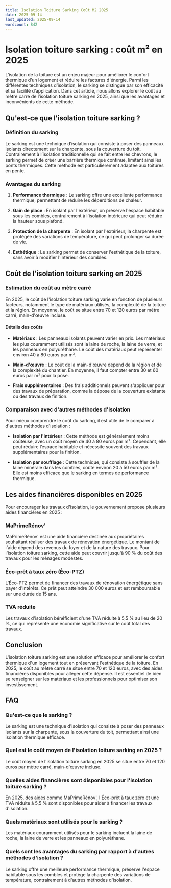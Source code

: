 ```yaml
---
title: Isolation Toiture Sarking Coût M2 2025
date: 2025-09-14
last_updated: 2025-09-14
wordcount: 842
---
```


# Isolation toiture sarking : coût m² en 2025

L’isolation de la toiture est un enjeu majeur pour améliorer le confort thermique d’un logement et réduire les factures d'énergie. Parmi les différentes techniques d’isolation, le sarking se distingue par son efficacité et sa facilité d’application. Dans cet article, nous allons explorer le coût au mètre carré de l’isolation toiture sarking en 2025, ainsi que les avantages et inconvénients de cette méthode.

## Qu'est-ce que l'isolation toiture sarking ?

### Définition du sarking

Le sarking est une technique d’isolation qui consiste à poser des panneaux isolants directement sur la charpente, sous la couverture du toit. Contrairement à l’isolation traditionnelle qui se fait entre les chevrons, le sarking permet de créer une barrière thermique continue, limitant ainsi les ponts thermiques. Cette méthode est particulièrement adaptée aux toitures en pente.

### Avantages du sarking

1. **Performance thermique** : Le sarking offre une excellente performance thermique, permettant de réduire les déperditions de chaleur.
   
2. **Gain de place** : En isolant par l'extérieur, on préserve l'espace habitable sous les combles, contrairement à l'isolation intérieure qui peut réduire la hauteur sous plafond.

3. **Protection de la charpente** : En isolant par l'extérieur, la charpente est protégée des variations de température, ce qui peut prolonger sa durée de vie.

4. **Esthétique** : Le sarking permet de conserver l'esthétique de la toiture, sans avoir à modifier l'intérieur des combles.

## Coût de l'isolation toiture sarking en 2025

### Estimation du coût au mètre carré

En 2025, le coût de l'isolation toiture sarking varie en fonction de plusieurs facteurs, notamment le type de matériaux utilisés, la complexité de la toiture et la région. En moyenne, le coût se situe entre 70 et 120 euros par mètre carré, main-d'œuvre incluse.

#### Détails des coûts

- **Matériaux** : Les panneaux isolants peuvent varier en prix. Les matériaux les plus couramment utilisés sont la laine de roche, la laine de verre, et les panneaux en polyuréthane. Le coût des matériaux peut représenter environ 40 à 80 euros par m².

- **Main-d'œuvre** : Le coût de la main-d'œuvre dépend de la région et de la complexité du chantier. En moyenne, il faut compter entre 30 et 60 euros par m² pour la pose.

- **Frais supplémentaires** : Des frais additionnels peuvent s'appliquer pour des travaux de préparation, comme la dépose de la couverture existante ou des travaux de finition.

### Comparaison avec d'autres méthodes d'isolation

Pour mieux comprendre le coût du sarking, il est utile de le comparer à d'autres méthodes d'isolation :

- **Isolation par l'intérieur** : Cette méthode est généralement moins coûteuse, avec un coût moyen de 40 à 80 euros par m². Cependant, elle peut réduire l’espace habitable et nécessite souvent des travaux supplémentaires pour la finition.

- **Isolation par soufflage** : Cette technique, qui consiste à souffler de la laine minérale dans les combles, coûte environ 20 à 50 euros par m². Elle est moins efficace que le sarking en termes de performance thermique.

## Les aides financières disponibles en 2025

Pour encourager les travaux d'isolation, le gouvernement propose plusieurs aides financières en 2025 :

### MaPrimeRénov'

MaPrimeRénov' est une aide financière destinée aux propriétaires souhaitant réaliser des travaux de rénovation énergétique. Le montant de l'aide dépend des revenus du foyer et de la nature des travaux. Pour l'isolation toiture sarking, cette aide peut couvrir jusqu'à 90 % du coût des travaux pour les ménages modestes.

### Éco-prêt à taux zéro (Éco-PTZ)

L'Éco-PTZ permet de financer des travaux de rénovation énergétique sans payer d'intérêts. Ce prêt peut atteindre 30 000 euros et est remboursable sur une durée de 15 ans.

### TVA réduite

Les travaux d'isolation bénéficient d'une TVA réduite à 5,5 % au lieu de 20 %, ce qui représente une économie significative sur le coût total des travaux.

## Conclusion

L'isolation toiture sarking est une solution efficace pour améliorer le confort thermique d'un logement tout en préservant l'esthétique de la toiture. En 2025, le coût au mètre carré se situe entre 70 et 120 euros, avec des aides financières disponibles pour alléger cette dépense. Il est essentiel de bien se renseigner sur les matériaux et les professionnels pour optimiser son investissement.

## FAQ

### Qu'est-ce que le sarking ?

Le sarking est une technique d'isolation qui consiste à poser des panneaux isolants sur la charpente, sous la couverture du toit, permettant ainsi une isolation thermique efficace.

### Quel est le coût moyen de l'isolation toiture sarking en 2025 ?

Le coût moyen de l'isolation toiture sarking en 2025 se situe entre 70 et 120 euros par mètre carré, main-d'œuvre incluse.

### Quelles aides financières sont disponibles pour l'isolation toiture sarking ?

En 2025, des aides comme MaPrimeRénov', l'Éco-prêt à taux zéro et une TVA réduite à 5,5 % sont disponibles pour aider à financer les travaux d'isolation.

### Quels matériaux sont utilisés pour le sarking ?

Les matériaux couramment utilisés pour le sarking incluent la laine de roche, la laine de verre et les panneaux en polyuréthane.

### Quels sont les avantages du sarking par rapport à d'autres méthodes d'isolation ?

Le sarking offre une meilleure performance thermique, préserve l'espace habitable sous les combles et protège la charpente des variations de température, contrairement à d'autres méthodes d'isolation.